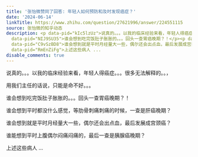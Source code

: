 ```yaml
---
title: '张怡微赞同了回答: 年轻人如何预防和及时发现癌症？'
date: '2024-06-14'
linkTitle: https://www.zhihu.com/question/27621996/answer/224551115
source: 张怡微的知乎动态
description: <p data-pid="kIc5lzUz">说真的。。。以我的临床经验来看，年轻人得癌症。。。很多无法解释的。。，</p><p data-pid="mj3C0hj-">用我们主任的话说，只能是命不好。。。</p><p
  data-pid="NIJ9SU35">谁会想到吃完饭肚子胀胀的。。。回头一查胃癌晚期？！</p><p data-pid="hYRVqZy1">谁会想到平时都没什么感觉，等肋骨刺痛刺痛的时候，一查是肝癌晚期？</p><p
  data-pid="C9vSzBD8">谁会想到就是平时月经量大一些，偶尔还会出点血，最后发展成宫颈癌？</p><p data-pid="NYpoUeil">谁能想到平时上腹偶尔闷痛闷痛的，最后一查是胰腺癌晚期？</p><p
  data-pid="RmEnZiFg">上述这些病人 ...
disable_comments: true
---
```

<p data-pid="kIc5lzUz">说真的。。。以我的临床经验来看，年轻人得癌症。。。很多无法解释的。。，</p><p data-pid="mj3C0hj-">用我们主任的话说，只能是命不好。。。</p><p data-pid="NIJ9SU35">谁会想到吃完饭肚子胀胀的。。。回头一查胃癌晚期？！</p><p data-pid="hYRVqZy1">谁会想到平时都没什么感觉，等肋骨刺痛刺痛的时候，一查是肝癌晚期？</p><p data-pid="C9vSzBD8">谁会想到就是平时月经量大一些，偶尔还会出点血，最后发展成宫颈癌？</p><p data-pid="NYpoUeil">谁能想到平时上腹偶尔闷痛闷痛的，最后一查是胰腺癌晚期？</p><p data-pid="RmEnZiFg">上述这些病人 ...